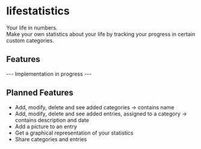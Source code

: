 # lifestatistics

Your life in numbers. \
Make your own statistics about your life by tracking your progress in certain custom categories.

## Features
--- Implementation in progress ---

## Planned Features
- Add, modify, delete and see added categories
    -> contains name
- Add, modify, delete and see added entries, assigned to a category
    -> contains description and date
- Add a picture to an entry
- Get a graphical representation of your statistics
- Share categories and entries
